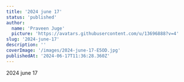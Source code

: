 ```yaml
---
title: '2024 june 17'
status: 'published'
author:
  name: 'Praveen Juge'
  picture: 'https://avatars.githubusercontent.com/u/13696888?v=4'
slug: '2024-june-17'
description: ''
coverImage: '/images/2024-june-17-E5OD.jpg'
publishedAt: '2024-06-17T11:36:28.360Z'
---
```


2024 june 17